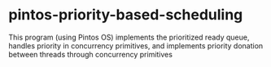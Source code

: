 # pintos-priority-based-scheduling
This program (using Pintos OS) implements the prioritized ready queue, handles priority in concurrency primitives, and implements priority donation between threads through concurrency primitives
